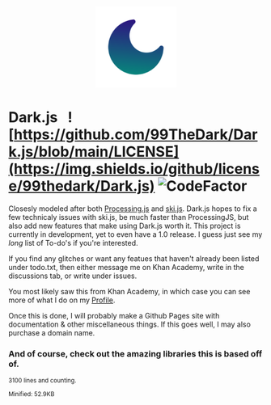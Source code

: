 <div align="center">
    <img src="https://github.com/99TheDark/Dark.js/blob/main/images/icon.png" alt="Dark.js Icon" height="160px" />
</div>

# Dark.js&nbsp;&nbsp;&nbsp;![https://github.com/99TheDark/Dark.js/blob/main/LICENSE](https://img.shields.io/github/license/99thedark/Dark.js) ![CodeFactor](https://www.codefactor.io/repository/github/99thedark/dark.js/badge)

Closesly modeled after both [Processing.js](https://github.com/processing-js/processing-js) and [ski.js](https://github.com/thelegendski/ski.js/).
Dark.js hopes to fix a few technicaly issues with ski.js, be much faster than ProcessingJS, but also add new features that make using Dark.js worth it.
This project is currently in development, yet to even have a 1.0 release. I guess just see my _long_ list of To-do's if you're interested.

If you find any glitches or want any featues that haven't already been listed under todo.txt, then either message me on Khan Academy, write in the discussions tab, or write under issues.

You most likely saw this from Khan Academy, in which case you can see more of what I do on my [Profile](https://www.khanacademy.org/profile/kaid_1007444411542956194078854/projects).

Once this is done, I will probably make a Github Pages site with documentation & other miscellaneous things. If this goes well, I may also purchase a domain name.

### And of course, check out the amazing libraries this is based off of.

<sup>3100 lines and counting.</sup><br>
<sub>Minified: 52.9KB</sub>
